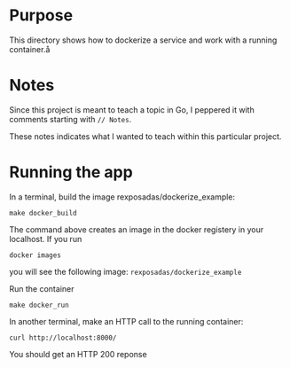 # Purpose

This directory shows how to dockerize a service and work with a running container.å

# Notes

Since this project is meant to teach a topic in Go, I peppered it with comments starting with `// Notes`.

These notes indicates what I wanted to teach within this particular project.


# Running the app

In a terminal, build the image rexposadas/dockerize_example: 

    make docker_build 


The command above creates an image in the docker registery in your localhost.  If you run 

    docker images

you will see the following image: `rexposadas/dockerize_example`


Run the container

    make docker_run


In another terminal, make an HTTP call to the running container:
    
    curl http://localhost:8000/


You should get an HTTP 200 reponse